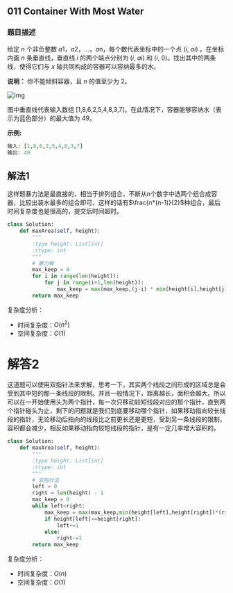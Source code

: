 ## 011 Container With Most Water

### 题目描述

给定 *n* 个非负整数 *a*1，*a*2，...，*a*n，每个数代表坐标中的一个点 (*i*, *ai*) 。在坐标内画 *n* 条垂直线，垂直线 *i* 的两个端点分别为 (*i*, *ai*) 和 (*i*, 0)。找出其中的两条线，使得它们与 *x* 轴共同构成的容器可以容纳最多的水。

**说明：** 你不能倾斜容器，且 *n* 的值至少为 2。

![img](https://aliyun-lc-upload.oss-cn-hangzhou.aliyuncs.com/aliyun-lc-upload/uploads/2018/07/25/question_11.jpg)

图中垂直线代表输入数组 [1,8,6,2,5,4,8,3,7]。在此情况下，容器能够容纳水（表示为蓝色部分）的最大值为 49。

**示例:**

```python
输入: [1,8,6,2,5,4,8,3,7]
输出: 49
```

## 解法1

​	这样题暴力法是最直接的，相当于排列组合，不断从n个数字中选两个组合成容器，比较出装水最多的组合即可，这样的话有$\frac{n*(n-1)}{2}$种组合，最后时间复杂度也是很高的，提交后时间超时。

```python
class Solution:
    def maxArea(self, height):
        """
        :type height: List[int]
        :rtype: int
        """
        # 暴力解
        max_keep = 0
        for i in range(len(height)):
            for j in range(i+1,len(height)):
                max_keep = max(max_keep,(j-i) * min(height[i],height[j]))
        return max_keep
```

复杂度分析：

- 时间复杂度：$O(n^2)$
- 空间复杂度：$O(1)$

# 解答2

​	这道题可以使用双指针法来求解，思考一下，其实两个线段之间形成的区域总是会受到其中短的那一条线段的限制。并且一般情况下，距离越长，面积会越大。所以可以在一开始使用头为两个指针，每一次只移动较短线段对应的那个指针，直到两个指针碰头为止，剩下的问题就是我们到底要移动哪个指针，如果移动指向较长线段的指针，无论移动后指向的线段比之前更长还是更短，受到另一条线段的限制，容积都会减少，相反如果移动指向较短线段的指针，是有一定几率增大容积的。

```python
class Solution:
    def maxArea(self, height):
        """
        :type height: List[int]
        :rtype: int
        """
        # 双指针法
        left = 0
        right = len(height) - 1
        max_keep = 0
        while left<right:
            max_keep = max(max_keep,min(height[left],height[right])*(right-left))
            if height[left]<=height[right]:
                left+=1
            else:
                right-=1
        return max_keep
```

复杂度分析：

- 时间复杂度：$O(n)$
- 空间复杂度：$O(1)$

